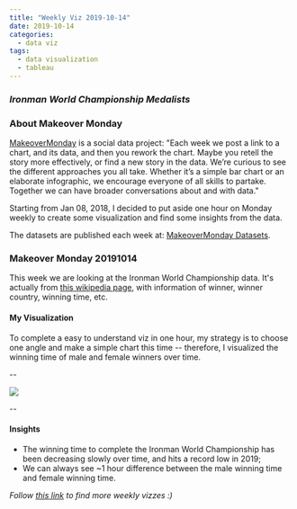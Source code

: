 ```yaml
---
title: "Weekly Viz 2019-10-14"
date: 2019-10-14
categories:
  - data viz
tags:
  - data visualization
  - tableau
---
```


### *Ironman World Championship Medalists*


### About Makeover Monday

[MakeoverMonday](http://www.makeovermonday.co.uk/) is a social data project:
"Each week we post a link to a chart, and its data, and then you rework the chart.
Maybe you retell the story more effectively, or find a new story in the data.
We’re curious to see the different approaches you all take. Whether it’s a simple bar chart or an elaborate infographic, we encourage everyone of all skills to partake.
Together we can have broader conversations about and with data."

Starting from Jan 08, 2018, I decided to put aside one hour on Monday weekly to create some visualization and find some insights from the data.

The datasets are published each week at: [MakeoverMonday Datasets](http://www.makeovermonday.co.uk/data/).

### Makeover Monday 20191014

This week we are looking at the Ironman World Championship data. It's actually from [this wikipedia page](https://en.wikipedia.org/wiki/Ironman_World_Championship), with information of winner, winner country, winning time, etc.   

#### My Visualization

To complete a easy to understand viz in one hour, my strategy is to choose one angle and make a simple chart this time -- therefore, I visualized the winning time of male and female winners over time.  

--  
<div class='tableauPlaceholder' id='viz1571116299091' style='position: relative'>
<noscript><a href='#'>
  <img alt=' ' src='https:&#47;&#47;public.tableau.com&#47;static&#47;images&#47;Ma&#47;MakeOverMonday20191014&#47;IronmanWinners&#47;1_rss.png' style='border: none' />
</a></noscript>
<object class='tableauViz'  style='display:none;'>
  <param name='host_url' value='https%3A%2F%2Fpublic.tableau.com%2F' />
  <param name='embed_code_version' value='3' /> 
  <param name='site_root' value='' />
  <param name='name' value='MakeOverMonday20191014&#47;IronmanWinners' />
  <param name='tabs' value='no' />
  <param name='toolbar' value='yes' />
  <param name='static_image' value='https:&#47;&#47;public.tableau.com&#47;static&#47;images&#47;Ma&#47;MakeOverMonday20191014&#47;IronmanWinners&#47;1.png' /> 
  <param name='animate_transition' value='yes' />
  <param name='display_static_image' value='yes' />
  <param name='display_spinner' value='yes' />
  <param name='display_overlay' value='yes' />
  <param name='display_count' value='yes' />
</object></div>           
<script type='text/javascript'>     
  var divElement = document.getElementById('viz1571116299091');  
  var vizElement = divElement.getElementsByTagName('object')[0];       
  if ( divElement.offsetWidth > 800 ) { vizElement.style.width='800px';vizElement.style.height='627px';} else if ( divElement.offsetWidth > 500 ) { vizElement.style.width='800px';vizElement.style.height='627px';} else { vizElement.style.width='100%';vizElement.style.height='727px';}    
  var scriptElement = document.createElement('script');       
  scriptElement.src = 'https://public.tableau.com/javascripts/api/viz_v1.js';       
  vizElement.parentNode.insertBefore(scriptElement, vizElement);            
</script>
  
--  

#### Insights
* The winning time to complete the Ironman World Championship has been decreasing slowly over time, and hits a record low in 2019;  
* We can always see ~1 hour difference between the male winning time and female winning time.  


*Follow [this link](https://yudong-94.github.io/personal-website/project/MakeOverMonday2019/) to find more weekly vizzes :)*